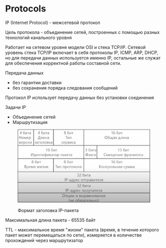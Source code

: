 # Protocols

IP (Internet Protocol) - межсетевой протокол

Цель протокола - объединение сетей, построенных с помощью разных технологий канального уровня

Работает на сетевом уровне модели OSI и стека TCP/IP. Сетевой уровень стека TCP/IP включает в себя протоколы IP, ICMP, ARP, DHCP, но для передачи данных используется именно IP, остальные же служат для обеспечения корректной работы составной сети.

Передача данных

* без гарантии доставки
* без сохранения порядка следования сообщений

Протокол IP использует передачу данных без установки соединения

Задачи IP

* Объединение сетей
* Маршрутизация

<figure><img src="../../.gitbook/assets/image (1).png" alt=""><figcaption><p>Формат заголовка IP-пакета</p></figcaption></figure>

Максимальная длина пакета - 65535 байт&#x20;

TTL - максимальное время "жизни" пакета (время, в течение которого пакет может перемещаться по сети), измеряется в количестве прохождений через маршрутизатор
